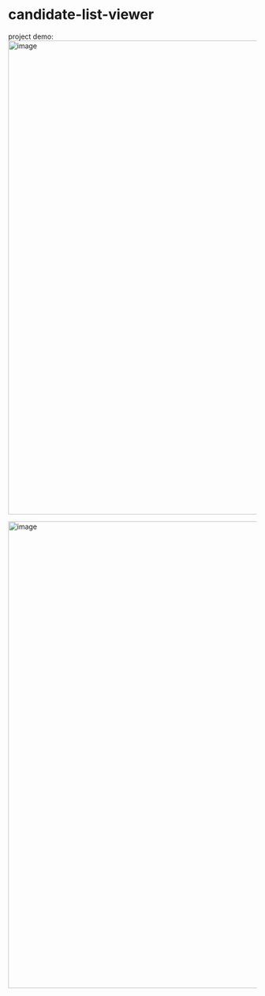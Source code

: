 # candidate-list-viewer
project demo:
<img width="959" alt="image" src="https://github.com/user-attachments/assets/ce046587-397a-4edd-8427-5b5413f950e4" />

<img width="945" alt="image" src="https://github.com/user-attachments/assets/a7cc6d85-d5ff-42a9-a996-4e7ce0759822" />

